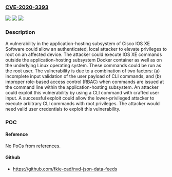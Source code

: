 ### [CVE-2020-3393](https://cve.mitre.org/cgi-bin/cvename.cgi?name=CVE-2020-3393)
![](https://img.shields.io/static/v1?label=Product&message=Cisco%20IOS%20XE%20Software%20&color=blue)
![](https://img.shields.io/static/v1?label=Version&message=n%2Fa&color=blue)
![](https://img.shields.io/static/v1?label=Vulnerability&message=CWE-269&color=brighgreen)

### Description

A vulnerability in the application-hosting subsystem of Cisco IOS XE Software could allow an authenticated, local attacker to elevate privileges to root on an affected device. The attacker could execute IOS XE commands outside the application-hosting subsystem Docker container as well as on the underlying Linux operating system. These commands could be run as the root user. The vulnerability is due to a combination of two factors: (a) incomplete input validation of the user payload of CLI commands, and (b) improper role-based access control (RBAC) when commands are issued at the command line within the application-hosting subsystem. An attacker could exploit this vulnerability by using a CLI command with crafted user input. A successful exploit could allow the lower-privileged attacker to execute arbitrary CLI commands with root privileges. The attacker would need valid user credentials to exploit this vulnerability.

### POC

#### Reference
No PoCs from references.

#### Github
- https://github.com/fkie-cad/nvd-json-data-feeds

